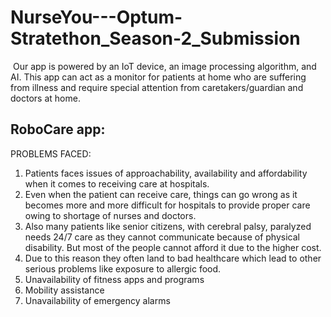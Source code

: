 # NurseYou---Optum-Stratethon_Season-2_Submission
 Our app is powered by an IoT device, an image processing algorithm, and AI. This app can act as a monitor for patients at home who are suffering from illness and require special attention from caretakers/guardian and doctors at home.

## RoboCare app: 
PROBLEMS FACED:
1. Patients faces issues of approachability, availability and affordability when it comes to receiving care at hospitals.
2. Even when the patient can receive care, things can go wrong as it becomes more and more difficult for hospitals to provide proper care owing to shortage of nurses and doctors.
3. Also many patients like senior citizens, with cerebral palsy, paralyzed needs 24/7 care as they cannot communicate because of physical disability. But most of the people cannot afford it due to the higher cost.
4. Due to this reason they often land to bad healthcare which lead to other serious problems like exposure to allergic food.
5. Unavailability of fitness apps and programs
6. Mobility assistance 
7. Unavailability  of emergency alarms

